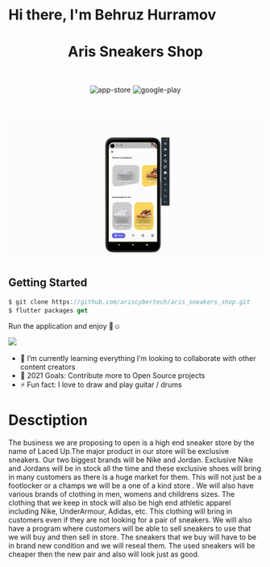 # Hi there, I'm Behruz Hurramov

<h1 align="center">Aris Sneakers Shop</h1>

<br />
 
<p align="center">
  <img alt="app-store" src="https://github.com/plante-app-team/plante/blob/master/readme_resources/app-store.png" />
  <img alt="google-play" src="https://github.com/plante-app-team/plante/blob/master/readme_resources/play-store.png" />
</p>

<br />

![MobileScreenshot](screenshots/screenshot.gif)

## Getting Started

```dart
$ git clone https://github.com/ariscybertech/aris_sneakers_shop.git
$ flutter packages get
```
Run the application and enjoy :tada::relaxed:

<a href="https://www.buymeacoffee.com/ariscybertech"><img src="https://cdn.buymeacoffee.com/buttons/v2/default-yellow.png" height="60"></a>

- 🌱 I’m currently learning everything
     I’m looking to collaborate with other content creators
- 🥅 2021 Goals: Contribute more to Open Source projects
- ⚡ Fun fact: I love to draw and play guitar / drums


# Desctiption
The business we are proposing to open is a high end sneaker store by the name of Laced Up.The major product in our store will be exclusive sneakers. Our two biggest brands will be Nike and Jordan. Exclusive Nike and Jordans will be in stock all the time and these exclusive shoes will bring in many customers as there is a huge market for them. This will not just be a footlocker or a champs we will be a one of a kind store . We will also have various brands of clothing in men, womens and childrens sizes. The clothing that we keep in stock will also be high end athletic apparel including Nike, UnderArmour, Adidas, etc. This clothing will bring in customers even if they are not looking for a pair of sneakers. We will also have a program where customers will be able to sell sneakers to use that we will buy and then sell in store. The sneakers that we buy will have to be in brand new condition and we will reseal them. The used sneakers will be cheaper then the new pair and also will look just as good.
